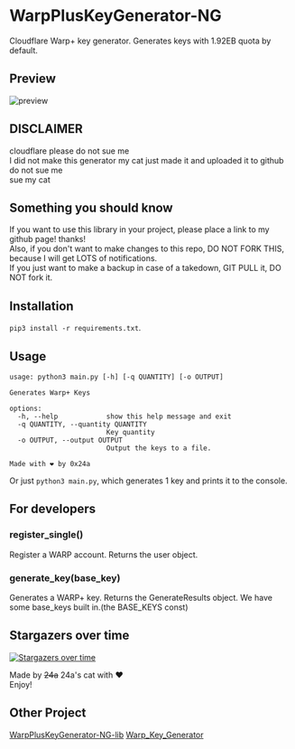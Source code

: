 # WarpPlusKeyGenerator-NG
Cloudflare Warp+ key generator.
Generates keys with 1.92EB quota by default.

## Preview
![preview](preview.png)

## DISCLAIMER
cloudflare please do not sue me  
I did not make this generator
my cat just made it and uploaded it to github  
do not sue me  
sue my cat

## Something you should know
If you want to use this library in your project, please place a link to my github page! thanks!  
Also, if you don't want to make changes to this repo, DO NOT FORK THIS, because I will get LOTS of notifications.  
If you just want to make a backup in case of a takedown, GIT PULL it, DO NOT fork it.

## Installation
`pip3 install -r requirements.txt`.

## Usage
```
usage: python3 main.py [-h] [-q QUANTITY] [-o OUTPUT]

Generates Warp+ Keys

options:
  -h, --help            show this help message and exit
  -q QUANTITY, --quantity QUANTITY
                        Key quantity
  -o OUTPUT, --output OUTPUT
                        Output the keys to a file.

Made with ❤️ by 0x24a
```
Or just `python3 main.py`, which generates 1 key and prints it to the console.

## For developers

### register_single()
Register a WARP account. Returns the user object.

### generate_key(base_key)
Generates a WARP+ key. Returns the GenerateResults object. We have some base_keys built in.(the BASE_KEYS const)

## Stargazers over time
[![Stargazers over time](https://starchart.cc/0x24a/WarpPlusKeyGenerator-NG.svg?variant=adaptive)](https://starchart.cc/0x24a/WarpPlusKeyGenerator-NG)

Made by ~~24a~~ 24a's cat with ❤️  
Enjoy!

## Other Project
[WarpPlusKeyGenerator-NG-lib](https://github.com/cmd1152/WarpPlusKeyGenerator-NG-lib)
[Warp_Key_Generator](https://github.com/mizutama1233/Warp_Key_Generator)
